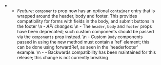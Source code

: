 - - *Feature*: `components` prop now has an optional `container` entry that is wrapped around the header, body and footer. This provides compatibility for forms with fields in the body, and submit buttons in the footer \n - *API changes:* \n - The `header`, `body` and `footer` props have been deprecated; such custom components should be passed via the `components` prop instead. \n - Custom `Body` components passed in using the new method must contain a ‘ref’ element; this can be done using forwardRef, as seen in the ‘headerfooter’ example. \n -                 - Backwards compatibility has been maintained for this release; this change is not currently breaking
